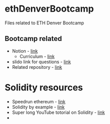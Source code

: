 # ethDenverBootcamp
Files related to ETH Denver Bootcamp

## Bootcamp related

- Notion - [link](https://encodeclub.notion.site/ETHDenver-Bootcamp-e895531f5e4540278ab4bde62e1aac0a)
  - Curriculum - [link](https://encodeclub.notion.site/5-Practice-through-homework-and-exercises-ed3dfccac69f406bab0218dc9984fc5d)
- slido link for questions - [link](https://app.sli.do/event/mGCCEA24h1VE579HSL4mav/live/questions)
- Related repository - [link](https://github.com/Sidduppal/ethDenverFoundry)

# Solidity resources
- Speedrun ethereum - [link](https://speedrunethereum.com/)
- Solidity by example - [link](https://solidity-by-example.org/first-app/)
- Super long YouTube totorial on Solidity - [link](https://www.youtube.com/watch?v=M576WGiDBdQ)
- 